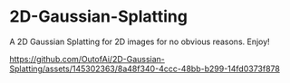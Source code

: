 # 2D-Gaussian-Splatting
A 2D Gaussian Splatting for 2D images for no obvious reasons. Enjoy!



https://github.com/OutofAi/2D-Gaussian-Splatting/assets/145302363/8a48f340-4ccc-48bb-b299-14fd0373f878

